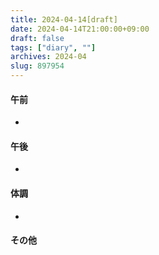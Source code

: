 ```yaml
---
title: 2024-04-14[draft]
date: 2024-04-14T21:00:00+09:00
draft: false
tags: ["diary", ""]
archives: 2024-04
slug: 897954
---
```

#### 午前
- 
#### 午後
- 
#### 体調
- 
#### その他